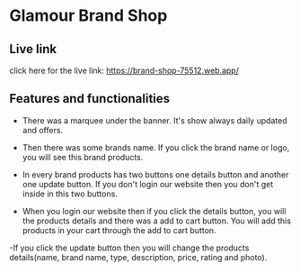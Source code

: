 # Glamour Brand Shop

## Live link

click here for the live link: https://brand-shop-75512.web.app/


## Features and functionalities

- There was a marquee under the banner. It's show always daily updated and offers.

- Then there was some brands name. If you click the brand name or logo, you will see this brand products.

- In every brand products has two buttons one details button and another one update button. If you don't login our website then you don't get inside in this two buttons.

- When you login our website then if you click the details button, you will the products details and there was a add to cart button. You will add this products in your cart through the add to cart button.

-If you click the update button then you will change the products details(name, brand name, type, description, price, rating and photo).  

